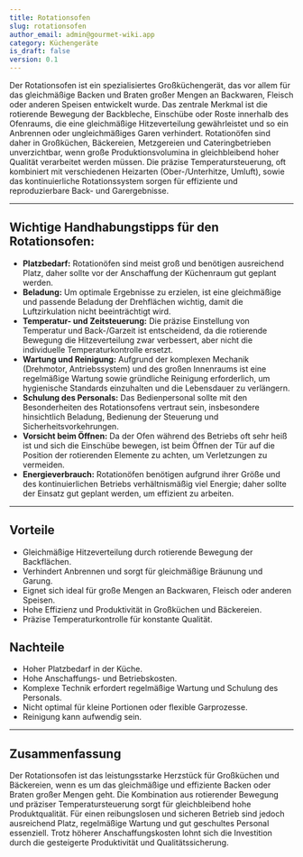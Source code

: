 ```yaml
---
title: Rotationsofen
slug: rotationsofen
author_email: admin@gourmet-wiki.app
category: Küchengeräte
is_draft: false
version: 0.1
---
```

Der Rotationsofen ist ein spezialisiertes Großküchengerät, das vor allem für das gleichmäßige Backen und Braten großer Mengen an Backwaren, Fleisch oder anderen Speisen entwickelt wurde. Das zentrale Merkmal ist die rotierende Bewegung der Backbleche, Einschübe oder Roste innerhalb des Ofenraums, die eine gleichmäßige Hitzeverteilung gewährleistet und so ein Anbrennen oder ungleichmäßiges Garen verhindert. Rotationöfen sind daher in Großküchen, Bäckereien, Metzgereien und Cateringbetrieben unverzichtbar, wenn große Produktionsvolumina in gleichbleibend hoher Qualität verarbeitet werden müssen. Die präzise Temperatursteuerung, oft kombiniert mit verschiedenen Heizarten (Ober-/Unterhitze, Umluft), sowie das kontinuierliche Rotationssystem sorgen für effiziente und reproduzierbare Back- und Garergebnisse.

____

## Wichtige Handhabungstipps für den Rotationsofen:

- **Platzbedarf:** Rotationöfen sind meist groß und benötigen ausreichend Platz, daher sollte vor der Anschaffung der Küchenraum gut geplant werden.
- **Beladung:** Um optimale Ergebnisse zu erzielen, ist eine gleichmäßige und passende Beladung der Drehflächen wichtig, damit die Luftzirkulation nicht beeinträchtigt wird.
- **Temperatur- und Zeitsteuerung:** Die präzise Einstellung von Temperatur und Back-/Garzeit ist entscheidend, da die rotierende Bewegung die Hitzeverteilung zwar verbessert, aber nicht die individuelle Temperaturkontrolle ersetzt.
- **Wartung und Reinigung:** Aufgrund der komplexen Mechanik (Drehmotor, Antriebssystem) und des großen Innenraums ist eine regelmäßige Wartung sowie gründliche Reinigung erforderlich, um hygienische Standards einzuhalten und die Lebensdauer zu verlängern.
- **Schulung des Personals:** Das Bedienpersonal sollte mit den Besonderheiten des Rotationsofens vertraut sein, insbesondere hinsichtlich Beladung, Bedienung der Steuerung und Sicherheitsvorkehrungen.
- **Vorsicht beim Öffnen:** Da der Ofen während des Betriebs oft sehr heiß ist und sich die Einschübe bewegen, ist beim Öffnen der Tür auf die Position der rotierenden Elemente zu achten, um Verletzungen zu vermeiden.
- **Energieverbrauch:** Rotationöfen benötigen aufgrund ihrer Größe und des kontinuierlichen Betriebs verhältnismäßig viel Energie; daher sollte der Einsatz gut geplant werden, um effizient zu arbeiten.

____

## Vorteile

- Gleichmäßige Hitzeverteilung durch rotierende Bewegung der Backflächen.
- Verhindert Anbrennen und sorgt für gleichmäßige Bräunung und Garung.
- Eignet sich ideal für große Mengen an Backwaren, Fleisch oder anderen Speisen.
- Hohe Effizienz und Produktivität in Großküchen und Bäckereien.
- Präzise Temperaturkontrolle für konstante Qualität.

## Nachteile

- Hoher Platzbedarf in der Küche.
- Hohe Anschaffungs- und Betriebskosten.
- Komplexe Technik erfordert regelmäßige Wartung und Schulung des Personals.
- Nicht optimal für kleine Portionen oder flexible Garprozesse.
- Reinigung kann aufwendig sein.

____

## Zusammenfassung

Der Rotationsofen ist das leistungsstarke Herzstück für Großküchen und Bäckereien, wenn es um das gleichmäßige und effiziente Backen oder Braten großer Mengen geht. Die Kombination aus rotierender Bewegung und präziser Temperatursteuerung sorgt für gleichbleibend hohe Produktqualität. Für einen reibungslosen und sicheren Betrieb sind jedoch ausreichend Platz, regelmäßige Wartung und gut geschultes Personal essenziell. Trotz höherer Anschaffungskosten lohnt sich die Investition durch die gesteigerte Produktivität und Qualitätssicherung.
